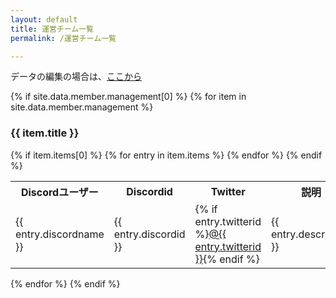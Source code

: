 ```yaml
---
layout: default
title: 運営チーム一覧
permalink: /運営チーム一覧

---
```


データの編集の場合は、[ここから](https://github.com/zatsukomu/zatsukomu.tk/blob/master/docs/_data/member.yml)

{% if site.data.member.management[0] %}
  {% for item in site.data.member.management %}
<h3>{{ item.title }}</h3>
      {% if item.items[0] %}
<table>
  <tbody><tr>
    <th>Discordユーザー</th>
    <th>Discordid</th>
    <th>Twitter</th>
    <th>説明</th>
  </tr>
          {% for entry in item.items %}
  <tr>
    <td>{{ entry.discordname }}</td>
    <td>{{ entry.discordid }}</td>
    <td>{% if entry.twitterid %}<a href="https://twitter.com/{{ entry.twitterid }}" title="{{ entry.twitterid }}">@{{ entry.twitterid }}</a>{% endif %}</td>
    <td>{{ entry.description }}</td>
  </tr>
          {% endfor %}
      {% endif %}
      </tbody></table>
    {% endfor %}
{% endif %}



